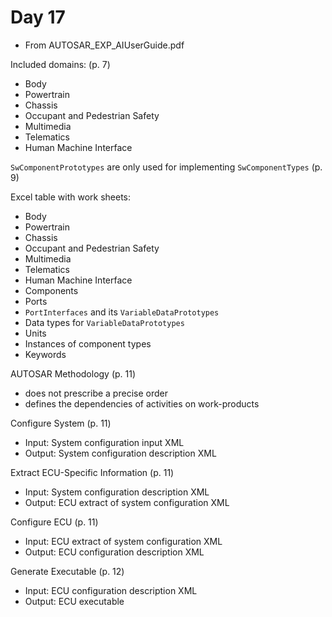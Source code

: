 # Day 17

* From AUTOSAR\_EXP\_AIUserGuide.pdf

Included domains: (p. 7)
* Body
* Powertrain
* Chassis
* Occupant and Pedestrian Safety
* Multimedia
* Telematics
* Human Machine Interface

`SwComponentPrototypes` are only used for implementing `SwComponentTypes` (p. 9)

Excel table with work sheets:
* Body
* Powertrain
* Chassis
* Occupant and Pedestrian Safety
* Multimedia
* Telematics
* Human Machine Interface
* Components
* Ports
* `PortInterfaces` and its `VariableDataPrototypes`
* Data types for `VariableDataPrototypes`
* Units
* Instances of component types
* Keywords

AUTOSAR Methodology (p. 11)
* does not prescribe a precise order
* defines the dependencies of activities on work-products

Configure System (p. 11)
* Input: System configuration input XML
* Output: System configuration description XML

Extract ECU-Specific Information (p. 11)
* Input: System configuration description XML
* Output: ECU extract of system configuration XML

Configure ECU (p. 11)
* Input: ECU extract of system configuration XML
* Output: ECU configuration description XML

Generate Executable (p. 12)
* Input: ECU configuration description XML
* Output: ECU executable
